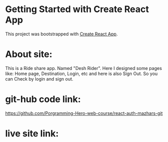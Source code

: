 # Getting Started with Create React App

This project was bootstrapped with [Create React App](https://github.com/facebook/create-react-app).

# About site:
This is a Ride share app. Named "Desh Rider". Here I designed some pages like: Home page, Destination, Login, etc and here is also Sign Out. So you can Check by login and sign out.

# git-hub code link:
https://github.com/Porgramming-Hero-web-course/react-auth-mazhars-git

# live site link: 
